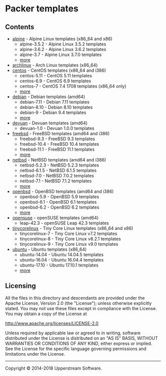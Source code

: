# Packer templates

## Contents

* [alpine](alpine/README.mdown) - Alpine Linux templates (x86_64 and
  x86)
    * alpine-3.5.2 - Alpine Linux 3.5.2 templates
    * alpine-3.6.2 - Alpine Linux 3.6.2 templates
    * alpine-3.7 - Alpine Linux 3.7.0 templates
    * [more](alpine/README.mdown)
* [archlinux](archlinux/README.mdown) - Arch Linux templates (x86_64)
* [centos](centos/README.mdown) - CentOS templates (x86_64 and i386)
    * centos-5.11 - CentOS 5.11 templates
    * centos-6.9 - CentOS 6.9 templates
    * centos-7 - CentOS 7.4 1708 templates (x86_64 only)
    * [more](centos/README.mdown)
* [debian](debian/README.mdown) - Debian templates (amd64)
    * debian-7.11 - Debian 7.11 templates
    * debian-8.10 - Debian 8.10 templates
    * debian-9 - Debian 9.4 templates
    * [more](debian/README.mdown)
* [devuan](devuan) - Devuan templates (amd64)
    * devuan-1.0 - Devuan 1.0.0 templates
* [freebsd](freebsd/README.mdown) - FreeBSD templates (amd64 and i386)
    * freebsd-9.3 - FreeBSD 9.3 templates
    * freebsd-10.4 - FreeBSD 10.4 templates
    * freebsd-11.1 - FreeBSD 11.1 templates
    * [more](freebsd/README.mdown)
* [netbsd](netbsd/README.mdown) - NetBSD templates (amd64 and i386)
    * netbsd-5.2.3 - NetBSD 5.2.3 templates
    * netbsd-6.1.5 - NetBSD 6.1.5 templates
    * netbsd-7.0 - NetBSD 7.0.2 templates
    * netbsd-7.1 - NetBSD 7.1.2 templates
    * [more](netbsd/README.mdown)
* [openbsd](openbsd/README.mdown) - OpenBSD templates (amd64 and i386)
    * openbsd-5.9 - OpenBSD 5.9 templates
    * openbsd-6.1 - OpenBSD 6.1 templates
    * openbsd-6.2 - OpenBSD 6.2 templates
    * [more](openbsd/README.mdown)
* [opensuse](opensuse/README.mdown) - openSUSE templates (amd64)
    * leap-42.3 - openSUSE Leap 42.3 templates
* [tinycorelinux](tinycorelinux/README.mdown) - Tiny Core Linux
  templates (x86_64 and x86)
    * tinycorelinux-7 - Tiny Core Linux v7.2 templates
    * tinycorelinux-8 - Tiny Core Linux v8.2.1 templates
    * tinycorelinux-9 - Tiny Core Linux v9.0 templates
* [ubuntu](ubuntu/README.mdown) - Ubuntu templates (x86_64)
    * ubuntu-14.04 - Ubuntu 14.04.5 templates
    * ubuntu-16.04 - Ubuntu 16.04.4 templates
    * ubuntu-17.10 - Ubuntu 17.10.1 templates
    * [more](ubuntu/README.mdown)


## Licensing

All the files in this directory and descendants are provided under the
Apache License, Version 2.0 (the "License"); unless otherwise
explicitly stated.  You may not use these files except in compliance
with the License.  You may obtain a copy of the License at

   <http://www.apache.org/licenses/LICENSE-2.0>

Unless required by applicable law or agreed to in writing, software
distributed under the License is distributed on an "AS IS" BASIS,
WITHOUT WARRANTIES OR CONDITIONS OF ANY KIND, either express or
implied.  See the License for the specific language governing
permissions and limitations under the License.

- - -

Copyright &copy; 2014-2018 Upperstream Software.
